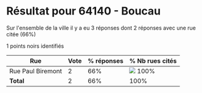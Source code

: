 # Résultat pour 64140 - Boucau

Sur l'ensemble de la ville il y a eu 3 réponses dont 2 réponses avec une rue citée (66%)

1 points noirs identifiés

| Rue | Vote | % réponses | % Nb rues cités|
|-----|------|------------|----------------|
| Rue Paul Biremont | 2 | 66% | <img src="../../img/bar_100.gif" />&nbsp;100%|
| **Total** | 2 | 66% | 100%|

